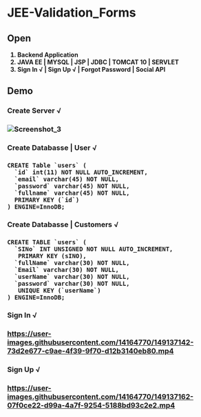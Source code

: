 # JEE-Validation_Forms
<strong>
  <h2>Open</h2>

1. Backend Application  
2. JAVA EE | MYSQL | JSP | JDBC | TOMCAT 10 | SERVLET   
3. Sign In √ | Sign Up √ | Forgot Password | Social API

  <h2>Demo</h2>
<h3>Create Server √<h3>

  ![Screenshot_3](https://user-images.githubusercontent.com/14164770/148748965-07b11046-25ea-4783-85a5-445d96811c0c.png)


<h3>Create Databasse | User √<h3> 

```
CREATE Table `users` (
  `id` int(11) NOT NULL AUTO_INCREMENT,
  `email` varchar(45) NOT NULL,
  `password` varchar(45) NOT NULL,
  `fullname` varchar(45) NOT NULL,
  PRIMARY KEY (`id`)
) ENGINE=InnoDB;
```

<h3>Create Databasse | Customers √<h3> 
 
```
CREATE TABLE `users` (
  `SINo` INT UNSIGNED NOT NULL AUTO_INCREMENT,
   PRIMARY KEY (sINO),
  `fullName` varchar(30) NOT NULL,
  `Email` varchar(30) NOT NULL,
  `userName` varchar(30) NOT NULL,
  `password` varchar(30) NOT NULL,
   UNIQUE KEY (`userName`)
) ENGINE=InnoDB;
```

<h3>Sign In √<h3> 

  https://user-images.githubusercontent.com/14164770/149137142-73d2e677-c9ae-4f39-9f70-d12b3140eb80.mp4


<h3>Sign Up √<h3> 

  https://user-images.githubusercontent.com/14164770/149137162-07f0ce22-d99a-4a7f-9254-5188bd93c2e2.mp4


 
